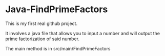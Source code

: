 # Java-FindPrimeFactors

This is my first real github project.

It involves a java file that allows you to input a number and will output the prime factorization of said number.

The main method is in src/main/FindPrimeFactors

